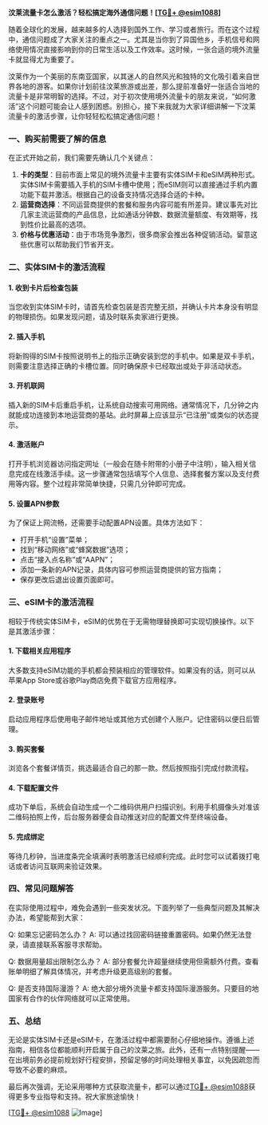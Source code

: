 **汶莱流量卡怎么激活？轻松搞定海外通信问题！[[TG💪+ @esim1088](https://t.me/s/esim1088)]**

随着全球化的发展，越来越多的人选择到国外工作、学习或者旅行。而在这个过程中，通信问题成了大家关注的重点之一。尤其是当你到了异国他乡，手机信号和网络使用情况直接影响到你的日常生活以及工作效率。这时候，一张合适的境外流量卡就显得尤为重要了。

汶莱作为一个美丽的东南亚国家，以其迷人的自然风光和独特的文化吸引着来自世界各地的游客。如果你计划前往汶莱旅游或出差，那么提前准备好一张适合当地的流量卡是非常明智的选择。不过，对于初次使用境外流量卡的朋友来说，“如何激活”这个问题可能会让人感到困惑。别担心，接下来我就为大家详细讲解一下汶莱流量卡的激活步骤，让你轻轻松松搞定通信问题！

### 一、购买前需要了解的信息

在正式开始之前，我们需要先确认几个关键点：

1. **卡的类型**：目前市面上常见的境外流量卡主要有实体SIM卡和eSIM两种形式。实体SIM卡需要插入手机的SIM卡槽中使用；而eSIM则可以直接通过手机内置功能下载并激活。根据自己的设备支持情况选择合适的卡种。
2. **运营商选择**：不同运营商提供的套餐和服务内容可能有所差异。建议事先对比几家主流运营商的产品信息，比如通话分钟数、数据流量额度、有效期等，找到性价比最高的选项。
3. **价格与优惠活动**：由于市场竞争激烈，很多商家会推出各种促销活动。留意这些优惠可以帮助我们节省开支。

### 二、实体SIM卡的激活流程

#### 1. 收到卡片后检查包装
当您收到实体SIM卡时，请首先检查包装是否完整无损，并确认卡片本身没有明显的物理损伤。如果发现问题，请及时联系卖家进行更换。

#### 2. 插入手机
将新购得的SIM卡按照说明书上的指示正确安装到您的手机中。如果是双卡手机，则需要注意选择正确的卡槽位置。同时确保原卡已经取出或处于非活动状态。

#### 3. 开机联网
插入新的SIM卡后重启手机，让系统自动搜索可用网络。通常情况下，几分钟之内就能成功连接到本地运营商的基站。此时屏幕上应该显示“已注册”或类似的状态提示。

#### 4. 激活账户
打开手机浏览器访问指定网址（一般会在随卡附带的小册子中注明），输入相关信息完成在线激活手续。这一步骤通常包括填写个人信息、选择套餐方案以及支付费用等内容。整个过程非常简单快捷，只需几分钟即可完成。

#### 5. 设置APN参数
为了保证上网流畅，还需要手动配置APN设置。具体方法如下：
   - 打开手机“设置”菜单；
   - 找到“移动网络”或“蜂窝数据”选项；
   - 点击“接入点名称”或“AAPN”；
   - 添加一条新的APN记录，具体内容可参照运营商提供的官方指南；
   - 保存更改后退出设置页面即可。

### 三、eSIM卡的激活流程

相较于传统实体SIM卡，eSIM的优势在于无需物理替换即可实现切换操作。以下是其激活步骤：

#### 1. 下载相关应用程序
大多数支持eSIM功能的手机都会预装相应的管理软件。如果没有的话，则可以从苹果App Store或谷歌Play商店免费下载官方应用程序。

#### 2. 登录账号
启动应用程序后使用电子邮件地址或其他方式创建个人账户。记住密码以便日后管理。

#### 3. 购买套餐
浏览各个套餐详情页，挑选最适合自己的那一款。然后按照指引完成付款流程。

#### 4. 下载配置文件
成功下单后，系统会自动生成一个二维码供用户扫描识别。利用手机摄像头对准该二维码拍照上传，后台服务器便会自动推送对应的配置文件至终端设备。

#### 5. 完成绑定
等待几秒钟，当进度条完全填满时表明激活已经顺利完成。此时您可以试着拨打电话或者访问互联网来验证效果。

### 四、常见问题解答

在实际使用过程中，难免会遇到一些突发状况。下面列举了一些典型问题及其解决办法，希望能帮到大家：

Q: 如果忘记密码怎么办？
A: 可以通过找回密码链接重置密码。如果仍然无法登录，请直接联系客服寻求帮助。

Q: 数据用量超出限制怎么办？
A: 部分套餐允许超量继续使用但需额外付费。查看账单明细了解具体情况，并考虑升级更高级别的套餐。

Q: 是否支持国际漫游？
A: 绝大部分境外流量卡都支持国际漫游服务。只要目的地国家有合作的伙伴网络就可以正常使用。

### 五、总结

无论是实体SIM卡还是eSIM卡，在激活过程中都需要耐心仔细地操作。遵循上述指南，相信各位都能顺利开启属于自己的汶莱之旅。此外，还有一点特别提醒——在出境前务必提前规划好行程安排，预留足够的时间处理相关事宜，以免因疏忽而导致不必要的麻烦。

最后再次强调，无论采用哪种方式获取流量卡，都可以通过[TG💪+ @esim1088](https://t.me/s/esim1088)获得更多专业指导和支持。祝大家旅途愉快！

[[TG💪+ @esim1088](https://t.me/s/esim1088) ![Image](https://i.postimg.cc/4NQfJmqS/Snipaste-2025-05-13-00-14-12.png)]